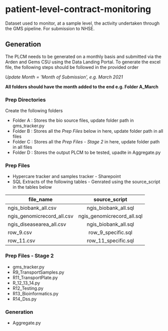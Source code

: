 # patient-level-contract-monitoring
Dataset used to monitor, at a sample level, the activity undertaken through the GMS pipeline. For submission to NHSE.

## Generation 
The PLCM needs to be generated on a monthly basis and submitted via the Arden and Gems CSU using the Data Landing Portal. To generate the excel file, the following steps should be followed in the provided order

_Update Month = 'Month of Submission', e.g. March 2021_

**All folders should have the month added to the end e.g. Folder A_March**

### Prep Directories
Create the following folders
- Folder A : Stores the bio source files, update folder path in gms_tracker.py
- Folder B : Stores all the _Prep Files_ below in here, update folder path in all files
- Folder C : Stores all the _Prep Files - Stage 2_ in here, update folder path in all files
- Folder D : Stores the output PLCM to be tested, upadte in Aggregate.py

### Prep Files 
- Hypercare tracker and samples tracker - Sharepoint
- SQL Extracts of the following tables - Genrated using the source_script in the tables below

| file_name     | source_script |
| ------------- |:-------------:|
| ngis_biobank_all.csv      | ngis_biobank_all.sql |
| ngis_genomicrecord_all.csv     | ngis_genomicrecord_all.sql     |
| ngis_diseasearea_all.csv | ngis_biobank_all.sql      |
| row_9.csv | row_9_specific.sql     |
| row_11.csv | row_11_specific.sql      |

### Prep Files - Stage 2
- gms_tracker.py
- R9_TransportSamples.py
- R11_TransportPlate.py
- R_12_13_14.py
- R12_Testing.py
- R13_Bioinformatics.py
- R14_Dss.py

### Generation
- Aggregate.py
